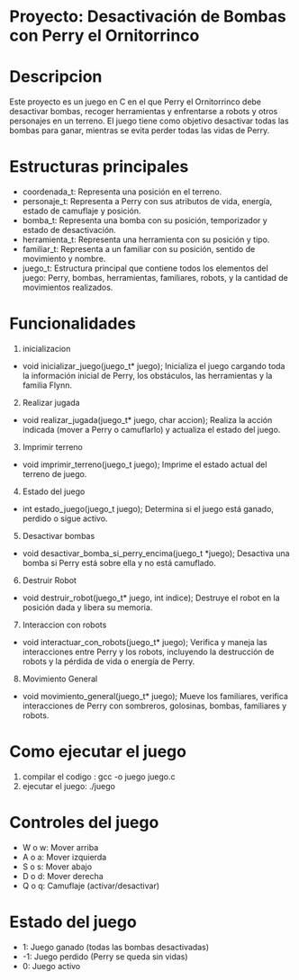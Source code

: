 # Proyecto: Desactivación de Bombas con Perry el Ornitorrinco

# Descripcion
Este proyecto es un juego en C en el que Perry el Ornitorrinco debe desactivar bombas, recoger herramientas y enfrentarse a robots y otros personajes en un terreno. El juego tiene como objetivo desactivar todas las bombas para ganar, mientras se evita perder todas las vidas de Perry.

# Estructuras principales
- coordenada_t: Representa una posición en el terreno.
- personaje_t: Representa a Perry con sus atributos de vida, energía, estado de camuflaje y posición.
- bomba_t: Representa una bomba con su posición, temporizador y estado de desactivación.
- herramienta_t: Representa una herramienta con su posición y tipo.
- familiar_t: Representa a un familiar con su posición, sentido de movimiento y nombre.
- juego_t: Estructura principal que contiene todos los elementos del juego: Perry, bombas, herramientas, familiares, robots, y la cantidad de movimientos realizados.

# Funcionalidades
1. inicializacion
-   void inicializar_juego(juego_t* juego);
Inicializa el juego cargando toda la información inicial de Perry, los obstáculos, las herramientas y la familia Flynn.
2. Realizar jugada
-  void realizar_jugada(juego_t* juego, char accion);
Realiza la acción indicada (mover a Perry o camuflarlo) y actualiza el estado del juego.
3. Imprimir terreno
-  void imprimir_terreno(juego_t juego);
Imprime el estado actual del terreno de juego.
4. Estado del juego
-  int estado_juego(juego_t juego);
Determina si el juego está ganado, perdido o sigue activo.
5. Desactivar bombas
-  void desactivar_bomba_si_perry_encima(juego_t *juego);
Desactiva una bomba si Perry está sobre ella y no está camuflado.
6. Destruir Robot
-  void destruir_robot(juego_t* juego, int indice);
Destruye el robot en la posición dada y libera su memoria.
7. Interaccion con robots
-  void interactuar_con_robots(juego_t* juego);
Verifica y maneja las interacciones entre Perry y los robots, incluyendo la destrucción de robots y la pérdida de vida o energía de Perry.
8. Movimiento General
-  void movimiento_general(juego_t* juego);
Mueve los familiares, verifica interacciones de Perry con sombreros, golosinas, bombas, familiares y robots.

# Como ejecutar el juego
1. compilar el codigo : gcc -o juego juego.c
2. ejecutar el juego: ./juego

# Controles del juego
- W o w: Mover arriba
- A o a: Mover izquierda
- S o s: Mover abajo
- D o d: Mover derecha
- Q o q: Camuflaje (activar/desactivar)

# Estado del juego
- 1: Juego ganado (todas las bombas desactivadas)
- -1: Juego perdido (Perry se queda sin vidas)
- 0: Juego activo
